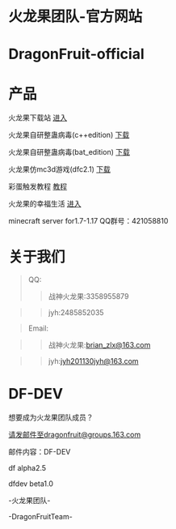 # 火龙果团队-官方网站
# DragonFruit-official
# 产品
火龙果下载站 
[进入](https://ah26912929.icoc.ws/col.jsp?id=101)  

火龙果自研整蛊病毒(c++edition)
[下载](launchit.zip) 

火龙果自研整蛊病毒(bat_edition)
[下载](火龙果团队-自研病毒.zip)

火龙果仿mc3d游戏(dfc2.1)
[下载](DFC2.zip)

彩蛋触发教程
[教程](QQ图片20220506104044.jpg) 

火龙果的幸福生活
[进入](https://dragonfruitcloud.xyz) 

minecraft server for1.7-1.17    QQ群号：421058810


# 关于我们 
>QQ: 
>>战神火龙果:3358955879 

>>jyh:2485852035 

>Email: 

>>战神火龙果:brian_zlx@163.com 

>>jyh:jyh201130jyh@163.com 

# DF-DEV 
想要成为火龙果团队成员？ 

请发邮件至dragonfruit@groups.163.com

邮件内容：DF-DEV 

df alpha2.5 

dfdev beta1.0

   -火龙果团队- 
   
-DragonFruitTeam-  

